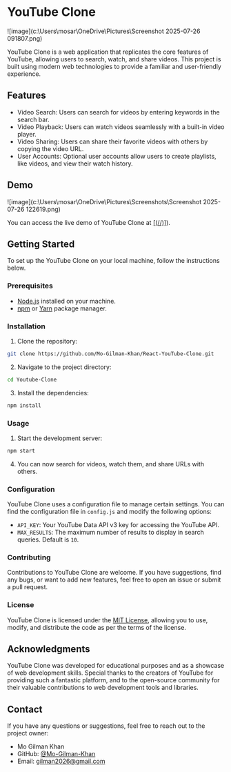 # YouTube Clone

![image](c:\Users\mosar\OneDrive\Pictures\Screenshot 2025-07-26 091807.png)



YouTube Clone is a web application that replicates the core features of YouTube, allowing users to search, watch, and share videos. This project is built using modern web technologies to provide a familiar and user-friendly experience.


## Features

- Video Search: Users can search for videos by entering keywords in the search bar.
- Video Playback: Users can watch videos seamlessly with a built-in video player.
- Video Sharing: Users can share their favorite videos with others by copying the video URL.
- User Accounts: Optional user accounts allow users to create playlists, like videos, and view their watch history.

## Demo
![image](c:\Users\mosar\OneDrive\Pictures\Screenshots\Screenshot 2025-07-26 122619.png)




You can access the live demo of YouTube Clone at [[(//)]](//)).

## Getting Started

To set up the YouTube Clone on your local machine, follow the instructions below.

### Prerequisites

- [Node.js](https://nodejs.org) installed on your machine.
- [npm](https://www.npmjs.com/) or [Yarn](https://yarnpkg.com/) package manager.

### Installation

1. Clone the repository:

```bash
git clone https://github.com/Mo-Gilman-Khan/React-YouTube-Clone.git
```

2. Navigate to the project directory:

```bash
cd Youtube-Clone
```

3. Install the dependencies:

```bash
npm install
```

### Usage

1. Start the development server:

```bash
npm start
```


4. You can now search for videos, watch them, and share URLs with others.

### Configuration

YouTube Clone uses a configuration file to manage certain settings. You can find the configuration file in `config.js` and modify the following options:

- `API_KEY`: Your YouTube Data API v3 key for accessing the YouTube API.
- `MAX_RESULTS`: The maximum number of results to display in search queries. Default is `10`.

### Contributing

Contributions to YouTube Clone are welcome. If you have suggestions, find any bugs, or want to add new features, feel free to open an issue or submit a pull request.

### License

YouTube Clone is licensed under the [MIT License](https://opensource.org/licenses/MIT), allowing you to use, modify, and distribute the code as per the terms of the license.

## Acknowledgments

YouTube Clone was developed for educational purposes and as a showcase of web development skills. Special thanks to the creators of YouTube for providing such a fantastic platform, and to the open-source community for their valuable contributions to web development tools and libraries.

## Contact

If you have any questions or suggestions, feel free to reach out to the project owner:

- Mo Gilman Khan
- GitHub: [@Mo-Gilman-Khan](https://github.com/Mo-Gilman-Khan)
- Email: gilman2026@gmail.com

